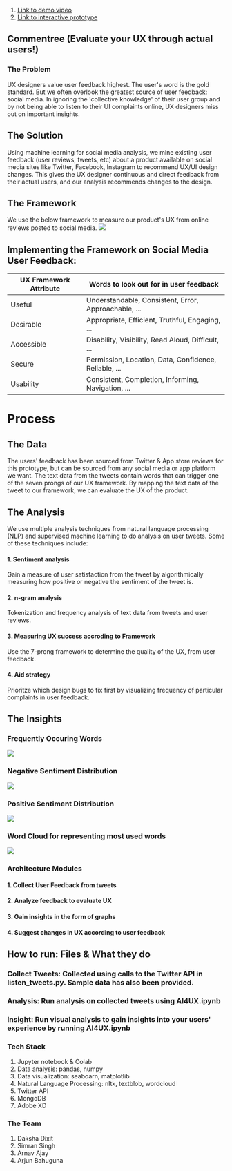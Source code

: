 1. [Link to demo video](https://wetransfer.com/downloads/d30e575ed297db77329d92ad95771ced20210307215448/8a2a49)<br>
2. [Link to interactive prototype](https://xd.adobe.com/view/5789e5de-1b5b-4805-99c5-45a0700862df-02da/?fullscreen)

## Commentree (Evaluate your UX through actual users!)

### The Problem
UX designers value user feedback highest. The user's word is the gold standard. But we often overlook the greatest source of user feedback: social media. In ignoring the 'collective knowledge' of their user group and by not being able to listen to their UI complaints online, UX designers miss out on important insights.

## The Solution
Using machine learning for social media analysis, we mine existing user feedback (user reviews, tweets, etc) about a product available on social media sites like Twitter, Facebook, Instagram to recommend UX/UI design changes. This gives the UX designer continuous and direct feedback from their actual users, and our analysis recommends changes to the design.

## The Framework
We use the below framework to measure our product's UX from online reviews posted to social media.
<img src="https://raw.githubusercontent.com/standard-deviant/ai4ux/main/hexagon.jpeg">
## Implementing the Framework on Social Media User Feedback:
| UX Framework Attribute | Words to look out for in user feedback |
| --- | --- |
| Useful | Understandable, Consistent, Error, Approachable, ... |
| Desirable | Appropriate, Efficient, Truthful, Engaging, ... |
| Accessible | Disability, Visibility, Read Aloud, Difficult, ... |
| Secure | Permission, Location, Data, Confidence, Reliable, ... |                                     
| Usability | Consistent, Completion, Informing, Navigation, ... |

# Process
## The Data
The users' feedback has been sourced from Twitter & App store reviews for this prototype, but can be sourced from any social media or app platform we want. The text data from the tweets contain words that can trigger one of the seven prongs of our UX framework. By mapping the text data of the tweet to our framework, we can evaluate the UX of the product.

## The Analysis
We use multiple analysis techniques from natural language processing (NLP) and supervised machine learning to do analysis on user tweets. Some of these techniques include:
#### 1. Sentiment analysis
Gain a measure of user satisfaction from the tweet by algorithmically measuring how positive or negative the sentiment of the tweet is.
#### 2. n-gram analysis
Tokenization and frequency analysis of text data from tweets and user reviews.
#### 3. Measuring UX success accroding to Framework
Use the 7-prong framework to determine the quality of the UX, from user feedback.
#### 4. Aid strategy
Prioritze which design bugs to fix first by visualizing frequency of particular complaints in user feedback.

## The Insights

### Frequently Occuring Words
<img src="https://raw.githubusercontent.com/standard-deviant/ai4ux/main/MostFrequentWords.jpeg">

### Negative Sentiment Distribution
<img src="https://raw.githubusercontent.com/standard-deviant/ai4ux/main/NegativeSntiment.jpeg">

### Positive Sentiment Distribution
<img src="https://raw.githubusercontent.com/standard-deviant/ai4ux/main/PositiveSentiment.jpeg">

### Word Cloud for representing most used words
<img src="https://raw.githubusercontent.com/standard-deviant/ai4ux/main/WordCloud.jpeg">


### Architecture Modules
#### 1. Collect User Feedback from tweets
#### 2. Analyze feedback to evaluate UX
#### 3. Gain insights in the form of graphs
#### 4. Suggest changes in UX according to user feedback


## How to run: Files & What they do
### Collect Tweets: Collected using calls to the Twitter API in listen_tweets.py. Sample data has also been provided.
### Analysis: Run analysis on collected tweets using AI4UX.ipynb
### Insight: Run visual analysis to gain insights into your users' experience by running AI4UX.ipynb


### Tech Stack
1. Jupyter notebook & Colab
2. Data analysis: pandas, numpy
3. Data visualization: seaboarn, matplotlib
4. Natural Language Processing: nltk, textblob, wordcloud
5. Twitter API
6. MongoDB
7. Adobe XD

### The Team
1. Daksha Dixit
2. Simran Singh
3. Arnav Ajay
4. Arjun Bahuguna
